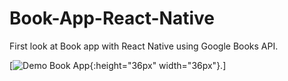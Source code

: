 # Book-App-React-Native
First look at Book app with React Native using Google Books API.

[![Demo Book App](Demo1.gif){:height="36px" width="36px"}.]

